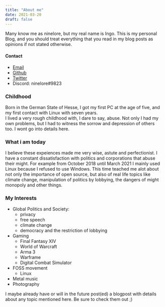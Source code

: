 ```yaml
---
title: "About me"
date: 2021-03-20
draft: false
---
```


Many know me as ninelore, but my real name is Ingo.
This is my personal Blog, and you should treat everything that you read in my blog posts as opinions if not stated otherwise. 

#### Contact
- [Email](mailto:ninelore@protonmail.com)
- [Github](https://github.com/ninelore)
- [Twitter](https://twitter.com/neinlore)
- Discord: ninelore#9823

### Childhood
Born in the German State of Hesse, I got my first PC at the age of five, and my first contact with Linux with seven years.  
I lived a very rough childhood with, I dare to say, abuse. Not only I had my own problems, but I had to witness the sorrow and depression of others too. I wont go into details here.

### What i am today
I believe these expeiences made me very wise, astute and perfectionist. I have a constant dissatisfaction with politics and corporations that abuse their might. For example from October 2018 until March 2021 I mainly used Linux because I refused to use Windows. This time teached me alot about not only the importance of open source, but also of real life topics like climate change, manipulation of politics by lobbying, the dangers of might monopoly and other things. 

### My Interests
- Global Politics and Society: 
  - privacy
  - free speech
  - climate change
  - democracy and the restriction of lobbying
- Gaming
  - Final Fantasy XIV
  - World of Warcraft
  - Arma 3
  - Warframe
  - Digital Combat Simulator
- FOSS movement
  - Linux
- Metal music
- Photography


I maybe already have or will in the future post(ed) a blogpost with details about any topic mentioned here. Be sure to check them out ;)
